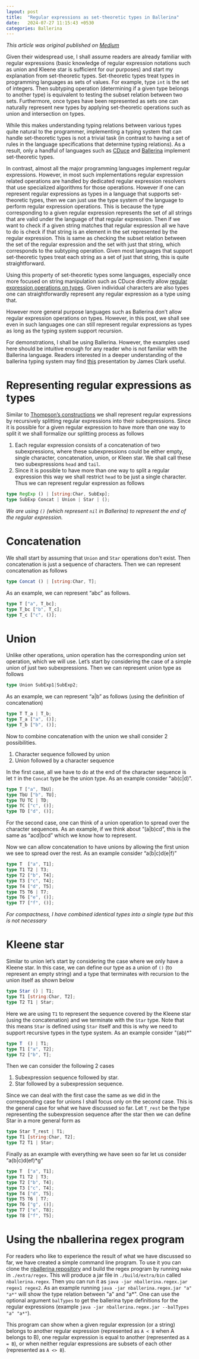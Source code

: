 ```yaml
---
layout: post
title:  "Regular expressions as set-theoretic types in Ballerina"
date:   2024-07-27 11:15:43 +0530
categories: Ballerina
---
```

_This article was original published on [Medium](https://medium.com/@hpheshan/regular-expressions-as-set-theoretic-types-a23bda54d01f)_

Given their widespread use, I shall assume readers are already familiar with regular expressions (basic knowledge of regular expression notations such as union and Kleene star is sufficient for our purposes) and start my explanation from set-theoretic types. Set-theoretic types treat types in programming languages as sets of values. For example, type `int` is the set of integers. Then subtyping operation (determining if a given type belongs to another type) is equivalent to testing the subset relation between two sets. Furthermore, once types have been represented as sets one can naturally represent new types by applying set-theoretic operations such as union and intersection on types.

While this makes understanding typing relations between various types quite natural to the programmer, implementing a typing system that can handle set-theoretic types is not a trivial task (in contrast to having a set of rules in the language specifications that determine typing relations). As a result, only a handful of languages such as [CDuce](https://www.cduce.org/) and [Ballerina](https://ballerina.io/) implement set-theoretic types.

In contrast, almost all the major programming languages implement regular expressions. However, in most such implementations regular expression related operations are handled by dedicated regular expression resolvers that use specialized algorithms for those operations. However if one can represent regular expressions as types in a language that supports set-theoretic types, then we can just use the type system of the language to perform regular expression operations. This is because the type corresponding to a given regular expression represents the set of all strings that are valid under the language of that regular expression. Then if we want to check if a given string matches that regular expression all we have to do is check if that string is an element in the set represented by the regular expression. This is same as checking the subset relation between the set of the regular expression and the set with just that string, which corresponds to the subtyping operation. Given most languages that support set-theoretic types treat each string as a set of just that string, this is quite straightforward.

Using this property of set-theoretic types some languages, especially once more focused on string manipulation such as CDuce directly allow [regular expression operations on types](https://www.cduce.org/manual_types_patterns.html#syntax). Given individual characters are also types one can straightforwardly represent any regular expression as a type using that.

However more general purpose languages such as Ballerina don’t allow regular expression operations on types. However, in this post, we shall see even in such languages one can still represent regular expressions as types as long as the typing system support recursion.

For demonstrations, I shall be using Ballerina. However, the examples used here should be intuitive enough for any reader who is not familiar with the Ballerina language. Readers interested in a deeper understanding of the ballerina typing system may find [this](https://www.youtube.com/watch?v=_4x5v4rGUOw) presentation by James Clark useful.

# Representing regular expressions as types

Similar to [Thompson’s constructions](https://en.wikipedia.org/wiki/Thompson%27s_construction) we shall represent regular expressions by recursively splitting regular expressions into their subexpressions. Since it is possible for a given regular expression to have more than one way to split it we shall formalize our splitting process as follows

1. Each regular expression consists of a concatenation of two subexpressions, where these subexpressions could be either empty, single character, concatenation, union, or Kleen star. We shall call these two subexpressions `head` and `tail`.
2. Since it is possible to have more than one way to split a regular expression this way we shall restrict `head` to be just a single character. Thus we can represent regular expression as follows

```typescript
type RegExp () | [string:Char, SubExp];
type SubExp Concat | Union | Star | ();
```

_We are using `()` (which represent `nil` in Ballerina) to represent the end of the regular expression._

# Concatenation
We shall start by assuming that `Union` and `Star` operations don't exist. Then concatenation is just a sequence of characters. Then we can represent concatenation as follows

```typescript
type Concat () | [string:Char, T];
```

As an example, we can represent “abc” as follows.

```typescript
type T ["a", T_bc];
type T_bc ["b", T_c];
type T_c ["c", ()];
```

# Union
Unlike other operations, union operation has the corresponding union set operation, which we will use. Let’s start by considering the case of a simple union of just two subexpressions. Then we can represent union type as follows

```typescript
type Union SubExp1|SubExp2;
```

As an example, we can represent “a|b” as follows (using the definition of concatenation)

```typescript
type T T_a | T_b;
type T_a ["a", ()];
type T_b ["b", ()];
```

Now to combine concatenation with the union we shall consider 2 possibilities.

1. Character sequence followed by union
2. Union followed by a character sequence

In the first case, all we have to do at the end of the character sequence is let `T` in the `Concat` type be the union type. As an example consider "ab(c|d)".

```typescript
type T ["a", TbU];
type TbU ["b", TU];
type TU TC | TD;
type TC ["c", ()];
type TD ["d", ()];
```

For the second case, one can think of a union operation to spread over the character sequences. As an example, if we think about “(a|b)cd”, this is the same as “acd|bcd” which we know how to represent.

Now we can allow concatenation to have unions by allowing the first union we see to spread over the rest. As an example consider “a(b|c)d(e|f)”

```typescript
type T  ["a", T1];
type T1 T2 | T3;
type T2 ["b", T4];
type T3 ["c", T4];
type T4 ["d", T5];
type T5 T6 | T7;
type T6 ["e", ()];
type T7 ["f", ()];
```

_For compactness, I have combined identical types into a single type but this is not necessary_

# Kleene star

Similar to union let’s start by considering the case where we only have a Kleene star. In this case, we can define our type as a union of `()` (to represent an empty string) and a type that terminates with recursion to the union itself as shown below

```typescript
type Star () | T1;
type T1 [string:Char, T2];
type T2 T1 | Star;
```

Here we are using `T1` to represent the sequence covered by the Kleene star (using the concatenation) and we terminate with the `Star` type. Note that this means `Star` is defined using `Star` itself and this is why we need to support recursive types in the type system. As an example consider "(ab)*"

```typescript
type T  () | T1;
type T1 ["a", T2];
type T2 ["b", T];
```

Then we can consider the following 2 cases

1. Subexpression sequence followed by star.
2. Star followed by a subexpression sequence.

Since we can deal with the first case the same as we did in the corresponding case for unions I shall focus only on the second case. This is the general case for what we have discussed so far. Let `T_rest` be the type representing the subexpression sequence after the star then we can define Star in a more general form as

```typescript
type Star T_rest | T1;
type T1 [string:Char, T2];
type T2 T1 | Star;
```

Finally as an example with everything we have seen so far let us consider “a(b|c)d(ef)*g”

```typescript
type T  ["a", T1];
type T1 T2 | T3;
type T2 ["b", T4];
type T3 ["c", T4];
type T4 ["d", T5];
type T5 T6 | T7;
type T6 ["g", ()];
type T7 ["e", T8];
type T8 ["f", T5];
```

# Using the nballerina regex program

For readers who like to experience the result of what we have discussed so far, we have created a simple command line program. To use it you can clone the [nballerina repository](https://github.com/ballerina-platform/nballerina) and build the regex program by running `make` in `./extra/regex`. This will produce a jar file in `./build/extra/bin` called `nballerina.regex`. Then you can run it as `java -jar nballerina.regex.jar regex1 regex2`. As an example running `java -jar nballerina.regex.jar "a" "a*"` will show the type relation between "a" and "a*". One can use the optional argument `balTypes` to get the ballerina type definitions for the regular expressions (example `java -jar nballerina.regex.jar --balTypes "a" "a*"`).

This program can show when a given regular expression (or a string) belongs to another regular expression (represented as `A < B` when A belongs to B), one regular expression is equal to another (represented as `A = B`), or when neither regular expressions are subsets of each other (represented as `A <> B`).
